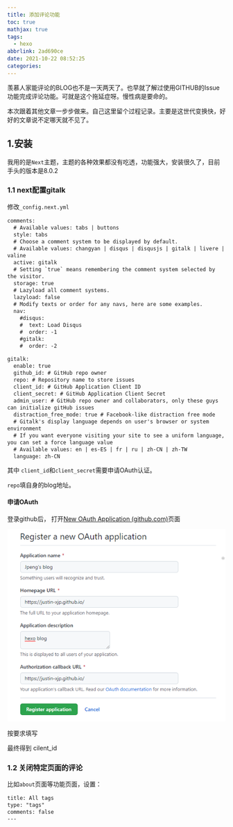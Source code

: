 ```yaml
---
title: 添加评论功能
toc: true
mathjax: true
tags:
  - hexo
abbrlink: 2ad690ce
date: 2021-10-22 08:52:25
categories:
---
```


羡慕人家能评论的BLOG也不是一天两天了。也早就了解过使用GITHUB的Issue功能完成评论功能。可就是这个拖延症呀。慢性病是要命的。

本次跟着其他文章一步步做来。自己这里留个过程记录。主要是这世代变换快，好好的文章说不定哪天就不见了。

## 1.安装

我用的是`Next`主题，主题的各种效果都没有吃透，功能强大，安装很久了，目前手头的版本是8.0.2

<!--more-->

### 1.1 next配置gitalk

修改`_config.next.yml`

```
comments:
  # Available values: tabs | buttons
  style: tabs
  # Choose a comment system to be displayed by default.
  # Available values: changyan | disqus | disqusjs | gitalk | livere | valine
  active: gitalk
  # Setting `true` means remembering the comment system selected by the visitor.
  storage: true
  # Lazyload all comment systems.
  lazyload: false
  # Modify texts or order for any navs, here are some examples.
  nav:
    #disqus:
    #  text: Load Disqus
    #  order: -1
    #gitalk:
    #  order: -2
```



```
gitalk:
  enable: true
  github_id: # GitHub repo owner
  repo: # Repository name to store issues
  client_id: # GitHub Application Client ID
  client_secret: # GitHub Application Client Secret
  admin_user: # GitHub repo owner and collaborators, only these guys can initialize gitHub issues
  distraction_free_mode: true # Facebook-like distraction free mode
  # Gitalk's display language depends on user's browser or system environment
  # If you want everyone visiting your site to see a uniform language, you can set a force language value
  # Available values: en | es-ES | fr | ru | zh-CN | zh-TW
  language: zh-CN
```



其中 `client_id`和`client_secret`需要申请OAuth认证。

`repo`填自身的blog地址。

#### 申请OAuth

登录github后， 打开[New OAuth Application (github.com)](https://github.com/settings/applications/new)页面

![image-20211022102127194](添加评论功能/image-20211022102127194.png)

按要求填写

最终得到 cilent_id







### 1.2 关闭特定页面的评论

比如`about`页面等功能页面，设置：

```
title: All tags
type: "tags"
comments: false
---
```

